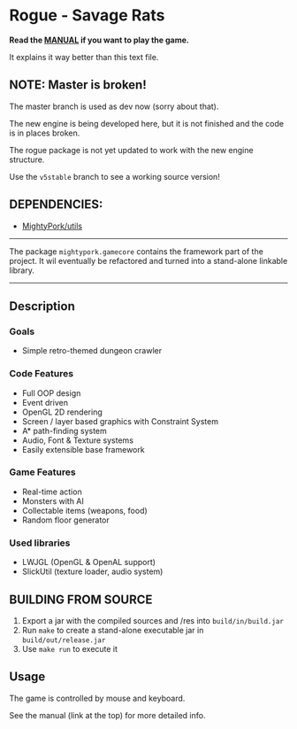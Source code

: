 # Rogue - Savage Rats

**Read the [MANUAL](http://goo.gl/AU0IdI) if you want to play the game.**

It explains it way better than this text file.

NOTE: Master is broken!
-----------------------

The master branch is used as dev now (sorry about that).

The new engine is being developed here, but it is not finished and the code is in places broken.

The rogue package is not yet updated to work with the new engine structure.

Use the `v5stable` branch to see a working source version!


DEPENDENCIES:
-------------

- [MightyPork/utils](https://github.com/MightyPork/utils)

---

The package `mightypork.gamecore` contains the framework part of the project. It wil eventually be refactored and turned into a stand-alone linkable library.

---

## Description

### Goals

- Simple retro-themed dungeon crawler


### Code Features

- Full OOP design
- Event driven
- OpenGL 2D rendering
- Screen / layer based graphics with Constraint System
- A* path-finding system
- Audio, Font & Texture systems
- Easily extensible base framework


### Game Features

- Real-time action
- Monsters with AI
- Collectable items (weapons, food)
- Random floor generator


### Used libraries

- LWJGL (OpenGL & OpenAL support)
- SlickUtil (texture loader, audio system)


## BUILDING FROM SOURCE

1. Export a jar with the compiled sources and /res into `build/in/build.jar`
2. Run `make` to create a stand-alone executable jar in `build/out/release.jar`
3. Use `make run` to execute it



## Usage

The game is controlled by mouse and keyboard.

See the manual (link at the top) for more detailed info.
